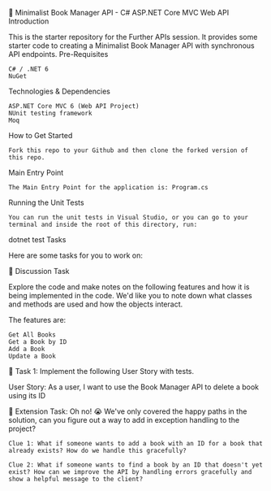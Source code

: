📖 Minimalist Book Manager API - C# ASP.NET Core MVC Web API
Introduction

This is the starter repository for the Further APIs session. It provides some starter code to creating a Minimalist Book Manager API with synchronous API endpoints.
Pre-Requisites

    C# / .NET 6
    NuGet

Technologies & Dependencies

    ASP.NET Core MVC 6 (Web API Project)
    NUnit testing framework
    Moq

How to Get Started

    Fork this repo to your Github and then clone the forked version of this repo.

Main Entry Point

    The Main Entry Point for the application is: Program.cs

Running the Unit Tests

    You can run the unit tests in Visual Studio, or you can go to your terminal and inside the root of this directory, run:

dotnet test
Tasks

Here are some tasks for you to work on:

📘 Discussion Task

Explore the code and make notes on the following features and how it is being implemented in the code. We'd like you to note down what classes and methods are used and how the objects interact.

The features are:

    Get All Books
    Get a Book by ID
    Add a Book
    Update a Book

📘 Task 1: Implement the following User Story with tests.

User Story: As a user, I want to use the Book Manager API to delete a book using its ID

📘 Extension Task: Oh no! 😭 We've only covered the happy paths in the solution, can you figure out a way to add in exception handling to the project?

    Clue 1: What if someone wants to add a book with an ID for a book that already exists? How do we handle this gracefully?

    Clue 2: What if someone wants to find a book by an ID that doesn't yet exist? How can we improve the API by handling errors gracefully and show a helpful message to the client?
